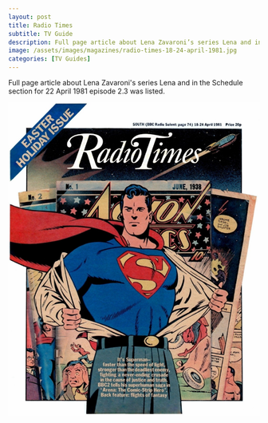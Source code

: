 ```yaml
---
layout: post
title: Radio Times
subtitle: TV Guide
description: Full page article about Lena Zavaroni’s series Lena and in the Schedule section for 22 April 1981 episode 2.3 was listed.
image: /assets/images/magazines/radio-times-18-24-april-1981.jpg
categories: [TV Guides]
---
```


Full page article about Lena Zavaroni's series Lena and in the Schedule section for 22 April 1981 episode 2.3 was listed.

![](/assets/images/magazines/radio-times-18-24-april-1981.jpg)

